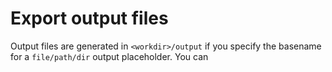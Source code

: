 # Export output files
Output files are generated in `<workdir>/output` if you specify the basename for a `file/path/dir` output placeholder. You can 